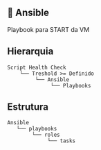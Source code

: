 ## :rocket: Ansible

Playbook para START da VM

## Hierarquia

    Script Health Check
        └── Treshold >= Definido
             └── Ansible
                  └── Playbooks

## Estrutura

    Ansible
       └── playbooks
            └── roles
                 └── tasks
